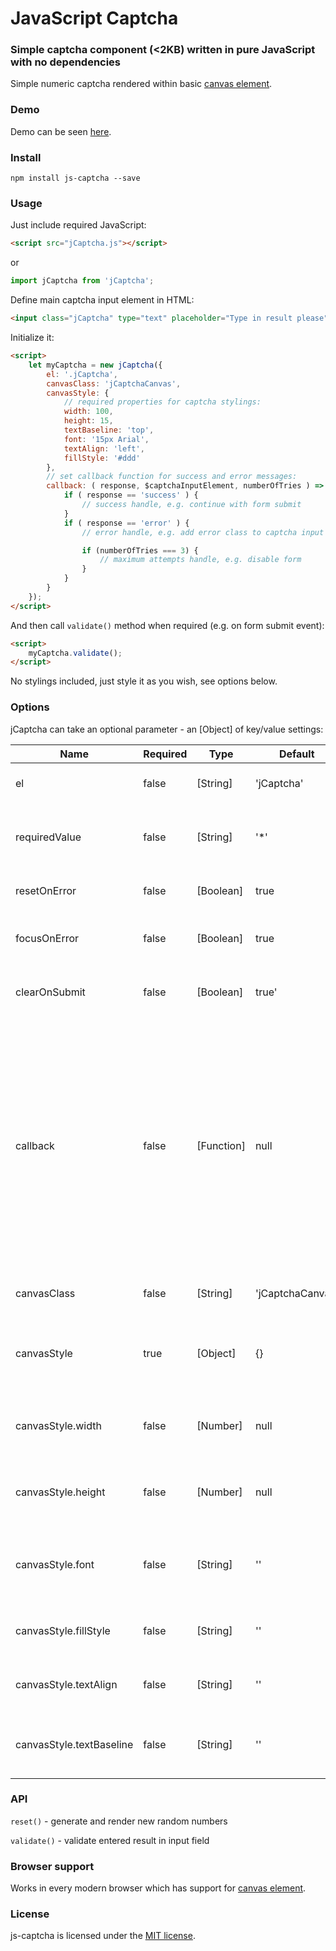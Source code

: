 # JavaScript Captcha #
### Simple captcha component (<2KB) written in pure JavaScript with no dependencies ###

Simple numeric captcha rendered within basic [canvas element](https://developer.mozilla.org/en-US/docs/Web/HTML/Element/canvas).

### Demo ###

Demo can be seen [here](https://www.rvdizajn.com/js-captcha/).

### Install ###

```console
npm install js-captcha --save
```

### Usage ###

Just include required JavaScript:
```html
<script src="jCaptcha.js"></script>
```
or
```js
import jCaptcha from 'jCaptcha';
```
Define main captcha input element in HTML:
```html
<input class="jCaptcha" type="text" placeholder="Type in result please">
```

Initialize it:
```html
<script>
    let myCaptcha = new jCaptcha({
        el: '.jCaptcha',
        canvasClass: 'jCaptchaCanvas',
        canvasStyle: {
            // required properties for captcha stylings:
            width: 100,
            height: 15,
            textBaseline: 'top',
            font: '15px Arial',
            textAlign: 'left',
            fillStyle: '#ddd'
        },
        // set callback function for success and error messages:
        callback: ( response, $captchaInputElement, numberOfTries ) => {
            if ( response == 'success' ) {
                // success handle, e.g. continue with form submit
            }
            if ( response == 'error' ) {
                // error handle, e.g. add error class to captcha input

                if (numberOfTries === 3) {
                    // maximum attempts handle, e.g. disable form
                }
            }
        }
    });
</script>
```

And then call `validate()` method when required (e.g. on form submit event):
```html
<script>
    myCaptcha.validate();
</script>
```

No stylings included, just style it as you wish, see options below.

### Options ###

jCaptcha can take an optional parameter - an [Object] of key/value settings:

 Name                | Required | Type          | Default     | Description |
| ---                | ---      | ---           | ---         | ---         |
| el                 | false     | [String]      | 'jCaptcha'  | CSS class for input element |
| requiredValue      | false    | [String]      | '*'         | Render new random numbers on error validate |
| resetOnError      | false    | [Boolean]      | true         | Mandatory field indicator |
| focusOnError      | false    | [Boolean]      | true         | Focus input field on error validate |
| clearOnSubmit     | false    | [Boolean]      | true'         | Clear input value on every validate |
| callback          | false    | [Function]     | null         | As invoked function these useful arguments are returned: response (type: *String*, value: *'success'* or *'error'*), captcha (type: *Element*) and number of tries (type: *Number*) |
| canvasClass       | false    | [String]      | 'jCaptchaCanvas'         | CSS class of canvas captcha
| canvasStyle      | true    | [Object]      | {}         | Canvas stylings object, required for canvas appearance |
| canvasStyle.width      | false    | [Number]      | null         | Width of canvas captcha element (in px) |
| canvasStyle.height      | false    | [Number]      | null         | Height of canvas captcha element (in px) |
| canvasStyle.font      | false    | [String]      | ''         | Font size and font family of canvas captcha element |
| canvasStyle.fillStyle      | false    | [String]      | ''         | Text color of canvas captcha element |
| canvasStyle.textAlign      | false    | [String]      | ''         | Text align of canvas captcha element |
| canvasStyle.textBaseline      | false    | [String]      | ''         | Text baseline of canvas captcha element |


### API ###

`reset()` - generate and render new random numbers

`validate()` - validate entered result in input field


### Browser support ###

Works in every modern browser which has support for [canvas element](http://caniuse.com/#feat=canvas-text).

### License  ###

js-captcha is licensed under the [MIT license](http://opensource.org/licenses/MIT).
